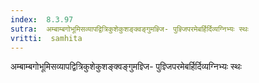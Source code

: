 ```yaml
---
index:  8.3.97
sutra:  अम्बाम्बगोभूमिसव्यापद्वित्रिकुशेकुशङ्क्वङ्गुमज्ञ्जि- पुज्ञ्जिपरमेबर्हिर्दिव्यग्निभ्यः स्थः
vritti:  samhita 
---
```


अम्बाम्बगोभूमिसव्यापद्वित्रिकुशेकुशङ्क्वङ्गुमज्ञ्जि- पुज्ञ्जिपरमेबर्हिर्दिव्यग्निभ्यः स्थः

